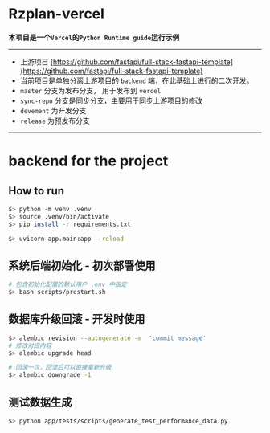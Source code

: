 # Rzplan-vercel 
**本项目是一个`Vercel`的`Python Runtime guide`运行示例**

------ 
- 上游项目 [https://github.com/fastapi/full-stack-fastapi-template](https://github.com/fastapi/full-stack-fastapi-template)
- 当前项目是单独分离上游项目的 `backend` 端，在此基础上进行的二次开发。
- `master` 分支为发布分支， 用于发布到 `vercel`
- `sync-repo` 分支是同步分支，主要用于同步上游项目的修改
- `devement` 为开发分支
- `release` 为预发布分支
-------- 

# backend for the project
## How to run
```bash
$> python -m venv .venv
$> source .venv/bin/activate
$> pip install -r requirements.txt

$> uvicorn app.main:app --reload
```

## 系统后端初始化 -  初次部署使用 
```bash
# 包含初始化配置的默认用户 .env 中指定 
$> bash scripts/prestart.sh
```

## 数据库升级回滚 - 开发时使用
```bash
$> alembic revision --autogenerate -m  'commit message'
# 修改对应内容
$> alembic upgrade head

# 回滚一次，回滚后可以直接重新升级
$> alembic downgrade -1
```

## 测试数据生成
```bash
$> python app/tests/scripts/generate_test_performance_data.py
```
